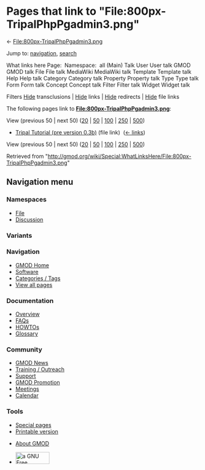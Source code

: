<div id="mw-page-base" class="noprint">

</div>

<div id="mw-head-base" class="noprint">

</div>

<div id="content" class="mw-body" role="main">

<span id="top"></span>

<div id="mw-js-message" style="display:none;">

</div>



# <span dir="auto">Pages that link to "File:800px-TripalPhpPgadmin3.png"</span>

<div id="bodyContent">

<div id="contentSub">

←
[File:800px-TripalPhpPgadmin3.png](/wiki/File:800px-TripalPhpPgadmin3.png "File:800px-TripalPhpPgadmin3.png")

</div>

<div id="jump-to-nav" class="mw-jump">

Jump to: [navigation](#mw-navigation), [search](#p-search)

</div>

<div id="mw-content-text">

What links here Page:  Namespace:  all (Main) Talk User User talk GMOD
GMOD talk File File talk MediaWiki MediaWiki talk Template Template talk
Help Help talk Category Category talk Property Property talk Type Type
talk Form Form talk Concept Concept talk Filter Filter talk Widget
Widget talk

Filters
[Hide](/mediawiki/index.php?title=Special:WhatLinksHere/File:800px-TripalPhpPgadmin3.png&hidetrans=1 "Special:WhatLinksHere/File:800px-TripalPhpPgadmin3.png")
transclusions \|
[Hide](/mediawiki/index.php?title=Special:WhatLinksHere/File:800px-TripalPhpPgadmin3.png&hidelinks=1 "Special:WhatLinksHere/File:800px-TripalPhpPgadmin3.png")
links \|
[Hide](/mediawiki/index.php?title=Special:WhatLinksHere/File:800px-TripalPhpPgadmin3.png&hideredirs=1 "Special:WhatLinksHere/File:800px-TripalPhpPgadmin3.png")
redirects \|
[Hide](/mediawiki/index.php?title=Special:WhatLinksHere/File:800px-TripalPhpPgadmin3.png&hideimages=1 "Special:WhatLinksHere/File:800px-TripalPhpPgadmin3.png")
file links

The following pages link to
**[File:800px-TripalPhpPgadmin3.png](/wiki/File:800px-TripalPhpPgadmin3.png "File:800px-TripalPhpPgadmin3.png")**:

View (previous 50 \| next 50)
([20](/mediawiki/index.php?title=Special:WhatLinksHere/File:800px-TripalPhpPgadmin3.png&limit=20 "Special:WhatLinksHere/File:800px-TripalPhpPgadmin3.png")
\|
[50](/mediawiki/index.php?title=Special:WhatLinksHere/File:800px-TripalPhpPgadmin3.png&limit=50 "Special:WhatLinksHere/File:800px-TripalPhpPgadmin3.png")
\|
[100](/mediawiki/index.php?title=Special:WhatLinksHere/File:800px-TripalPhpPgadmin3.png&limit=100 "Special:WhatLinksHere/File:800px-TripalPhpPgadmin3.png")
\|
[250](/mediawiki/index.php?title=Special:WhatLinksHere/File:800px-TripalPhpPgadmin3.png&limit=250 "Special:WhatLinksHere/File:800px-TripalPhpPgadmin3.png")
\|
[500](/mediawiki/index.php?title=Special:WhatLinksHere/File:800px-TripalPhpPgadmin3.png&limit=500 "Special:WhatLinksHere/File:800px-TripalPhpPgadmin3.png"))

- [Tripal Tutorial (pre version
  0.3b)](/wiki/Tripal_Tutorial_(pre_version_0.3b) "Tripal Tutorial (pre version 0.3b)")
  (file link) ‎ <span class="mw-whatlinkshere-tools">([←
  links](/mediawiki/index.php?title=Special:WhatLinksHere&target=Tripal+Tutorial+%28pre+version+0.3b%29 "Special:WhatLinksHere"))</span>

View (previous 50 \| next 50)
([20](/mediawiki/index.php?title=Special:WhatLinksHere/File:800px-TripalPhpPgadmin3.png&limit=20 "Special:WhatLinksHere/File:800px-TripalPhpPgadmin3.png")
\|
[50](/mediawiki/index.php?title=Special:WhatLinksHere/File:800px-TripalPhpPgadmin3.png&limit=50 "Special:WhatLinksHere/File:800px-TripalPhpPgadmin3.png")
\|
[100](/mediawiki/index.php?title=Special:WhatLinksHere/File:800px-TripalPhpPgadmin3.png&limit=100 "Special:WhatLinksHere/File:800px-TripalPhpPgadmin3.png")
\|
[250](/mediawiki/index.php?title=Special:WhatLinksHere/File:800px-TripalPhpPgadmin3.png&limit=250 "Special:WhatLinksHere/File:800px-TripalPhpPgadmin3.png")
\|
[500](/mediawiki/index.php?title=Special:WhatLinksHere/File:800px-TripalPhpPgadmin3.png&limit=500 "Special:WhatLinksHere/File:800px-TripalPhpPgadmin3.png"))

</div>

<div class="printfooter">

Retrieved from
"<http://gmod.org/wiki/Special:WhatLinksHere/File:800px-TripalPhpPgadmin3.png>"

</div>

<div id="catlinks" class="catlinks catlinks-allhidden">

</div>

<div class="visualClear">

</div>

</div>

</div>

<div id="mw-navigation">

## Navigation menu

<div id="mw-head">



<div id="left-navigation">

<div id="p-namespaces" class="vectorTabs" role="navigation"
aria-labelledby="p-namespaces-label">

### Namespaces

- <span id="ca-nstab-image"><a href="/wiki/File:800px-TripalPhpPgadmin3.png" accesskey="c"
  title="View the file page [c]">File</a></span>
- <span id="ca-talk"><a
  href="/mediawiki/index.php?title=File_talk:800px-TripalPhpPgadmin3.png&amp;action=edit&amp;redlink=1"
  accesskey="t"
  title="Discussion about the content page [t]">Discussion</a></span>

</div>

<div id="p-variants" class="vectorMenu emptyPortlet" role="navigation"
aria-labelledby="p-variants-label">

### 

### Variants[](#)

<div class="menu">

</div>

</div>

</div>

<div id="right-navigation">





</div>



</div>

</div>

</div>

<div id="mw-panel">

<div id="p-logo" role="banner">

<a href="/wiki/Main_Page"
style="background-image: url(http://gmod.org/images/GMOD-cogs.png);"
title="Visit the main page"></a>

</div>

<div id="p-Navigation" class="portal" role="navigation"
aria-labelledby="p-Navigation-label">

### Navigation

<div class="body">

- <span id="n-GMOD-Home">[GMOD Home](/wiki/Main_Page)</span>
- <span id="n-Software">[Software](/wiki/GMOD_Components)</span>
- <span id="n-Categories-.2F-Tags">[Categories /
  Tags](/wiki/Categories)</span>
- <span id="n-View-all-pages">[View all
  pages](/wiki/Special:AllPages)</span>

</div>

</div>

<div id="p-Documentation" class="portal" role="navigation"
aria-labelledby="p-Documentation-label">

### Documentation

<div class="body">

- <span id="n-Overview">[Overview](/wiki/Overview)</span>
- <span id="n-FAQs">[FAQs](/wiki/Category:FAQ)</span>
- <span id="n-HOWTOs">[HOWTOs](/wiki/Category:HOWTO)</span>
- <span id="n-Glossary">[Glossary](/wiki/Glossary)</span>

</div>

</div>

<div id="p-Community" class="portal" role="navigation"
aria-labelledby="p-Community-label">

### Community

<div class="body">

- <span id="n-GMOD-News">[GMOD News](/wiki/GMOD_News)</span>
- <span id="n-Training-.2F-Outreach">[Training /
  Outreach](/wiki/Training_and_Outreach)</span>
- <span id="n-Support">[Support](/wiki/Support)</span>
- <span id="n-GMOD-Promotion">[GMOD
  Promotion](/wiki/GMOD_Promotion)</span>
- <span id="n-Meetings">[Meetings](/wiki/Meetings)</span>
- <span id="n-Calendar">[Calendar](/wiki/Calendar)</span>

</div>

</div>

<div id="p-tb" class="portal" role="navigation"
aria-labelledby="p-tb-label">

### Tools

<div class="body">

- <span id="t-specialpages"><a href="/wiki/Special:SpecialPages" accesskey="q"
  title="A list of all special pages [q]">Special pages</a></span>
- <span id="t-print"><a
  href="/mediawiki/index.php?title=Special:WhatLinksHere/File:800px-TripalPhpPgadmin3.png&amp;printable=yes"
  rel="alternate" accesskey="p"
  title="Printable version of this page [p]">Printable version</a></span>

</div>

</div>

</div>

</div>

<div id="footer" role="contentinfo">

- <span id="footer-places-about">[About
  GMOD](/wiki/GMOD:About "GMOD:About")</span>

<!-- -->

- <span id="footer-copyrightico">[<img src="http://www.gnu.org/graphics/gfdl-logo-small.png" width="88"
  height="31" alt="a GNU Free Documentation License" />](http://www.gnu.org/licenses/fdl-1.3.html)</span>




</div>
